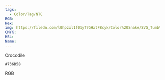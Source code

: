 ```yaml
---
tags:
  - Color/Tag/NTC
RGB:
Hex:
img: https://filedn.com/l0hpzxl1f01yT7GHxtF8cyk/Color%20Snake/SVG_Tumb%20Mass%20No%20Name/736D58.svg
CMYK:
HSL:
Name:
---
```

Crocodile
```palette
#736D58
```
RGB
